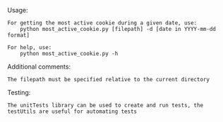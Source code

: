 Usage:

    For getting the most active cookie during a given date, use:
        python most_active_cookie.py [filepath] -d [date in YYYY-mm-dd format]
    
    For help, use:
        python most_active_cookie.py -h

Additional comments:

    The filepath must be specified relative to the current directory

Testing:

    The unitTests library can be used to create and run tests, the testUtils are useful for automating tests
